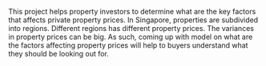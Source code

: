 This project helps property investors to determine what are the key factors that affects private property prices. In Singapore, properties are subdivided into regions. 
Different regions has different property prices. The variances in property prices can be big. As such, coming up with model on what are the factors affecting property
prices will help to buyers understand what they should be looking out for.
